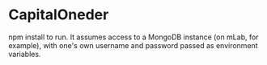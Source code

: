 # CapitalOneder

npm install to run. It assumes access to a MongoDB instance (on mLab, for example), with one's own username and password passed as environment variables.
